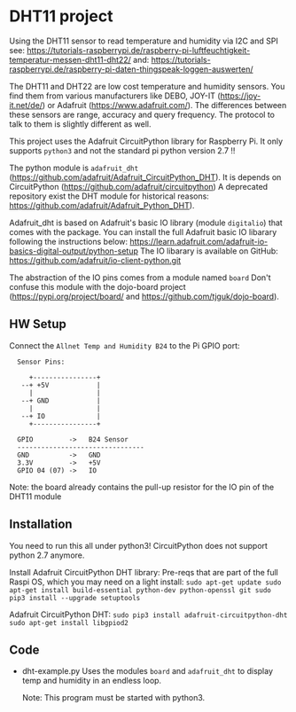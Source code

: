 # DHT11 project
  Using the DHT11 sensor to read temperature and humidity via I2C and SPI
  see: https://tutorials-raspberrypi.de/raspberry-pi-luftfeuchtigkeit-temperatur-messen-dht11-dht22/
  and: https://tutorials-raspberrypi.de/raspberry-pi-daten-thingspeak-loggen-auswerten/

  The DHT11 and DHT22 are low cost temperature and humidity sensors.
  You find them from various manufacturers like DEBO,
  JOY-IT (https://joy-it.net/de/) or Adafruit (https://www.adafruit.com/).
  The differences between these sensors are range, accuracy and query frequency.
  The protocol to talk to them is slightly different as well.

  This project uses the Adafruit CircuitPython library for Raspberry Pi.
  It only supports `python3` and not the standard pi python version 2.7 !!

  The python module is `adafruit_dht` (https://github.com/adafruit/Adafruit_CircuitPython_DHT).
  It is depends on CircuitPython (https://github.com/adafruit/circuitpython)
  A deprecated repository exist the DHT module for historical reasons:
  https://github.com/adafruit/Adafruit_Python_DHT).

  Adafruit_dht is based on Adafruit's basic IO library (module `digitalio`)
  that comes with the package.
  You can install the full Adafruit basic IO libarary following the instructions
  below:
  https://learn.adafruit.com/adafruit-io-basics-digital-output/python-setup
  The IO libarary is available on GitHub: https://github.com/adafruit/io-client-python.git
  
  The abstraction of the IO pins comes from a module named `board`
  Don't confuse this module with the dojo-board project
  (https://pypi.org/project/board/ and  https://github.com/tjguk/dojo-board).


## HW Setup

  Connect the `Allnet Temp and Humidity B24` to the Pi GPIO port:
  ```
    Sensor Pins:

       +----------------+
     --+ +5V            |
       |                |
     --+ GND            |
       |                |
     --+ IO             |
       +----------------+

    GPIO         ->   B24 Sensor
    --------------------------------    
    GND          ->   GND
    3.3V         ->   +5V
    GPIO 04 (07) ->   IO
  ```
  Note: the board already contains the pull-up resistor for the
        IO pin of the DHT11 module

## Installation

  You need to run this all under python3!
  CircuitPython does not support python 2.7 anymore.

  Install Adafruit CircuitPython DHT library:
  Pre-reqs that are part of the full Raspi OS, which you may need on a light
  install:
    ```
    sudo apt-get update
    sudo apt-get install build-essential python-dev python-openssl git
    sudo pip3 install --upgrade setuptools
    ```

  Adafruit CircuitPython DHT:
    ```
    sudo pip3 install adafruit-circuitpython-dht
    sudo apt-get install libgpiod2
    ```

## Code

  - dht-example.py
    Uses the modules `board` and `adafruit_dht` to display temp and humidity in
    an endless loop.

    Note: This program must be started with python3.
